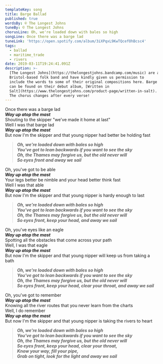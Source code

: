 ```yaml
---
templateKey: song
title: Barge Ballad
published: true
wordsBy: © The Longest Johns
tuneBy: © The Longest Johns
chorusLine: Oh, we're loaded down with bales so high
songLine: Once there was a barge lad
tuneLink: 'https://open.spotify.com/album/3iXPqxL9KwTQcefOhBcsc4'
tags:
  - ballad
  - maritime_trade
  - rivers
date: 2019-03-11T19:24:41.091Z
description: >-
  [The Longest Johns](https://thelongestjohns.bandcamp.com/music) are a
  Bristol-based folk band and have kindly given us permission to
  include the words to some of their original compositions here. Barge Ballad
  can be found on their debut album, [Written in
  Salt](https://www.thelongestjohns.com/product-page/written-in-salt).
  The chorus changes after every verse!
---
```

Once there was a barge lad\
***Way up atop the mast***\
Shouting to the skipper "we've made it home at last"\
Well I was that barge lad\
***Way up atop the mast***\
But now I'm the skipper and that young nipper had better be holding fast

> ***Oh, we're loaded down with bales so high***\
> ***You've got to lean backwards if you want to see the sky***\
> ***Oh, the Thames may forgive us, but the old never will***\
> ***So eyes front and away we sail***

Oh, you've got to be able\
***Way up atop the mast***\
Your legs better be nimble and your head better think fast\
Well I was that able\
***Way up atop the mast***\
But now I'm the skipper and that young nipper is hardy enough to last

> ***Oh, we're loaded down with bales so high***\
> ***You've got to lean backwards if you want to see the sky***\
> ***Oh, the Thames may forgive us, but the old never will***\
> ***So eyes front, keep your head, and away we sail***

Oh, you've eyes like an eagle\
***Way up atop the mast***\
Spotting all the obstacles that come across your path\
Well, I was that eagle\
***Way up atop the mast***\
But now I'm the skipper and that young nipper will keep us from taking a bath

> ***Oh, we're loaded down with bales so high***\
> ***You've got to lean backwards if you want to see the sky***\
> ***Oh, the Thames may forgive us, but the old never will***\
> ***So eyes front, keep your head, clear your throat, and away we sail***

Oh, you've got to remember\
***Way up atop the mast***\
Knowing all the river routes that you never learn from the charts\
Well, I do remember\
***Way up atop the mast***\
But now I'm the skipper and that young nipper is taking the rivers to heart

> ***Oh, we're loaded down with bales so high***\
> ***You've got to lean backwards if you want to see the sky***\
> ***Oh, the Thames may forgive us, but the old never will***\
> ***So eyes front, keep your head, clear your throat,***\
> ***Know your way, fill your pipe,***\
> ***Grab on tight, look for the light and away we sail***
